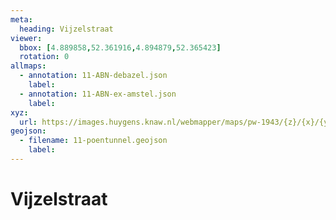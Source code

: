 ```yaml
---
meta:
  heading: Vijzelstraat
viewer:
  bbox: [4.889858,52.361916,4.894879,52.365423]
  rotation: 0
allmaps:
  - annotation: 11-ABN-debazel.json
    label:    
  - annotation: 11-ABN-ex-amstel.json
    label:
xyz: 
  url: https://images.huygens.knaw.nl/webmapper/maps/pw-1943/{z}/{x}/{y}.png
geojson: 
  - filename: 11-poentunnel.geojson
    label: 
---
```

# Vijzelstraat